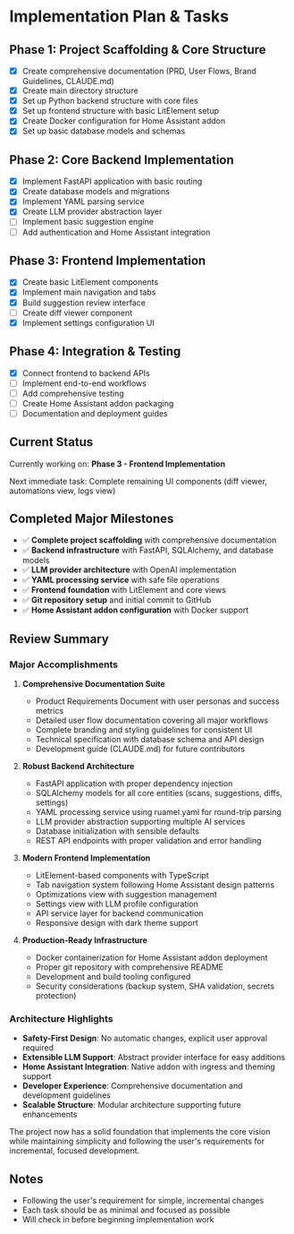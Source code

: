 # Implementation Plan & Tasks

## Phase 1: Project Scaffolding & Core Structure
- [x] Create comprehensive documentation (PRD, User Flows, Brand Guidelines, CLAUDE.md)
- [x] Create main directory structure
- [x] Set up Python backend structure with core files
- [x] Set up frontend structure with basic LitElement setup
- [x] Create Docker configuration for Home Assistant addon
- [x] Set up basic database models and schemas

## Phase 2: Core Backend Implementation
- [x] Implement FastAPI application with basic routing
- [x] Create database models and migrations
- [x] Implement YAML parsing service
- [x] Create LLM provider abstraction layer
- [ ] Implement basic suggestion engine
- [ ] Add authentication and Home Assistant integration

## Phase 3: Frontend Implementation
- [x] Create basic LitElement components
- [x] Implement main navigation and tabs
- [x] Build suggestion review interface
- [ ] Create diff viewer component
- [x] Implement settings configuration UI

## Phase 4: Integration & Testing
- [x] Connect frontend to backend APIs
- [ ] Implement end-to-end workflows
- [ ] Add comprehensive testing
- [ ] Create Home Assistant addon packaging
- [ ] Documentation and deployment guides

## Current Status
Currently working on: **Phase 3 - Frontend Implementation**

Next immediate task: Complete remaining UI components (diff viewer, automations view, logs view)

## Completed Major Milestones
- ✅ **Complete project scaffolding** with comprehensive documentation
- ✅ **Backend infrastructure** with FastAPI, SQLAlchemy, and database models
- ✅ **LLM provider architecture** with OpenAI implementation
- ✅ **YAML processing service** with safe file operations
- ✅ **Frontend foundation** with LitElement and core views
- ✅ **Git repository setup** and initial commit to GitHub
- ✅ **Home Assistant addon configuration** with Docker support

## Review Summary

### Major Accomplishments
1. **Comprehensive Documentation Suite**
   - Product Requirements Document with user personas and success metrics
   - Detailed user flow documentation covering all major workflows  
   - Complete branding and styling guidelines for consistent UI
   - Technical specification with database schema and API design
   - Development guide (CLAUDE.md) for future contributors

2. **Robust Backend Architecture**
   - FastAPI application with proper dependency injection
   - SQLAlchemy models for all core entities (scans, suggestions, diffs, settings)
   - YAML processing service using ruamel.yaml for round-trip parsing
   - LLM provider abstraction supporting multiple AI services
   - Database initialization with sensible defaults
   - REST API endpoints with proper validation and error handling

3. **Modern Frontend Implementation**
   - LitElement-based components with TypeScript
   - Tab navigation system following Home Assistant design patterns
   - Optimizations view with suggestion management
   - Settings view with LLM profile configuration
   - API service layer for backend communication
   - Responsive design with dark theme support

4. **Production-Ready Infrastructure**
   - Docker containerization for Home Assistant addon deployment
   - Proper git repository with comprehensive README
   - Development and build tooling configured
   - Security considerations (backup system, SHA validation, secrets protection)

### Architecture Highlights
- **Safety-First Design**: No automatic changes, explicit user approval required
- **Extensible LLM Support**: Abstract provider interface for easy additions
- **Home Assistant Integration**: Native addon with ingress and theming support  
- **Developer Experience**: Comprehensive documentation and development guidelines
- **Scalable Structure**: Modular architecture supporting future enhancements

The project now has a solid foundation that implements the core vision while maintaining simplicity and following the user's requirements for incremental, focused development.

## Notes
- Following the user's requirement for simple, incremental changes
- Each task should be as minimal and focused as possible
- Will check in before beginning implementation work